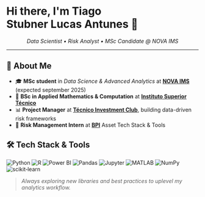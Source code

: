 # Hi there, I'm **Tiago Stubner Lucas Antunes** 👋

<p align="center">
  <em>Data Scientist • Risk Analyst • MSc Candidate @ NOVA IMS</em>
</p>

---

## 📝 About Me

* 🎓 **MSc student** in *Data Science & Advanced Analytics* at [**NOVA IMS**](https://www.novaims.unl.pt/pt/ensino/cursos/pos-graduacoes-e-mestrados/mestrado-em-data-science-and-advanced-analytics-com-especializacao-em-data-science/) (expected september 2025)
* 🧮 **BSc in Applied Mathematics & Computation** at [**Instituto Superior Técnico**](https://tecnico.ulisboa.pt/pt/)
* 📊 **Project Manager** at [**Técnico Investment Club**](https://investmentclub.tecnico.ulisboa.pt/), building data-driven risk frameworks
* 🏦 **Risk Management Intern** at [**BPI**](https://https://www.bancobpi.pt/bpigestaodeativos/) Asset Tech Stack & Tools

## 🛠️ Tech Stack & Tools

![Python](https://img.shields.io/badge/-Python-333333?style=flat\&logo=python)
![R](https://img.shields.io/badge/-R-333333?style=flat\&logo=r)
![Power BI](https://img.shields.io/badge/-Power%20BI-333333?style=flat\&logo=powerbi)
![Pandas](https://img.shields.io/badge/-pandas-333333?style=flat\&logo=pandas)
![Jupyter](https://img.shields.io/badge/-Jupyter-333333?style=flat\&logo=jupyter)
![MATLAB](https://img.shields.io/badge/-MATLAB-333333?style=flat\&logo=mathworks)
![NumPy](https://img.shields.io/badge/-NumPy-013243?style=for-the-badge\&logo=numpy\&logoColor=white)
![scikit‑learn](https://img.shields.io/badge/-scikit%20learn-F7931E?style=for-the-badge\&logo=scikitlearn\&logoColor=white)

> *Always exploring new libraries and best practices to uplevel my analytics workflow.*
